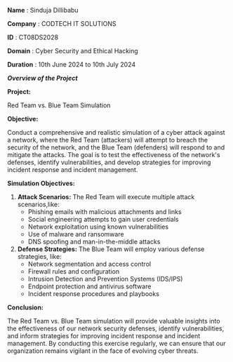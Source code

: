 **Name**      : Sinduja Dillibabu

**Company**   : CODTECH IT SOLUTIONS

**ID**        : CT08DS2028

**Domain**    : Cyber Security and Ethical Hacking

**Duration**  : 10th June 2024 to 10th July 2024

_**Overview of the Project**_

**Project:**

Red Team vs. Blue Team Simulation

**Objective:**

Conduct a comprehensive and realistic simulation of a cyber attack against a network, where the Red Team (attackers) will attempt to breach the security of the network, and the Blue Team (defenders) will respond to and mitigate the attacks. 
The goal is to test the effectiveness of the network's defenses, identify vulnerabilities, and develop strategies for improving incident response and incident management.

**Simulation Objectives:**

1. **Attack Scenarios:** The Red Team will execute multiple attack scenarios,like:
	* Phishing emails with malicious attachments and links
	* Social engineering attempts to gain user credentials
	* Network exploitation using known vulnerabilities
	* Use of malware and ransomware
	* DNS spoofing and man-in-the-middle attacks
2. **Defense Strategies:** The Blue Team will employ various defense strategies, like:
	* Network segmentation and access control
	* Firewall rules and configuration
	* Intrusion Detection and Prevention Systems (IDS/IPS)
	* Endpoint protection and antivirus software
	* Incident response procedures and playbooks

**Conclusion:**

The Red Team vs. Blue Team simulation will provide valuable insights into the effectiveness of our network security defenses, identify vulnerabilities, and inform strategies for improving incident response and incident management. By conducting this exercise regularly, we can ensure that our organization remains vigilant in the face of evolving cyber threats.
